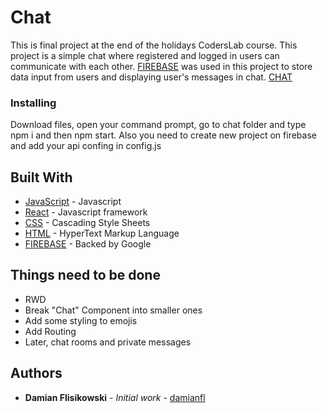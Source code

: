 # Chat

This is final project at the end of the holidays CodersLab course.
This project is a simple chat where registered and logged in users can communicate
with each other. [FIREBASE](https://firebase.google.com/) was used in this project to
store data input from users and displaying user's messages in chat.
[CHAT](https://chatwebweb.000webhostapp.com/)

### Installing

Download files, open your command prompt, go to chat folder and type npm i
and then npm start. Also you need to create new project on firebase and add your
api confing in config.js

## Built With

- [JavaScript](https://developer.mozilla.org/pl/docs/Web/JavaScript) - Javascript
- [React](https://reactjs.org/) - Javascript framework
- [CSS](https://developer.mozilla.org/pl/docs/Web/CSS) - Cascading Style Sheets
- [HTML](https://developer.mozilla.org/pl/docs/Web/HTML) - HyperText Markup Language
- [FIREBASE](https://firebase.google.com/) - Backed by Google

## Things need to be done

- RWD
- Break "Chat" Component into smaller ones
- Add some styling to emojis
- Add Routing
- Later, chat rooms and private messages

## Authors

- **Damian Flisikowski** - _Initial work_ - [damianfl](https://github.com/damianfl)
